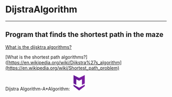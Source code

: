 # DijstraAlgorithm
***
 ## Program that finds the shortest path in the maze
 
 [What is the dijsktra algorithms?](https://en.wikipedia.org/wiki/Dijkstra%27s_algorithm)
 
 [What is the shortest path algorithms?]([https://en.wikipedia.org/wiki/Dijkstra%27s_algorithm](https://en.wikipedia.org/wiki/Shortest_path_problem)
 
 Dijstra Algorithm-A*Algorithm: 
![alt text](https://github.com/adam-p/markdown-here/raw/master/src/common/images/icon48.png "Logo Title Text 1")
